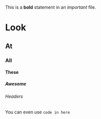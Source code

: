 This is a **bold** statement in an *important* file. 

# Look
## At
### All
#### These
##### Awesome
###### Headers

You can even use `code in here`
